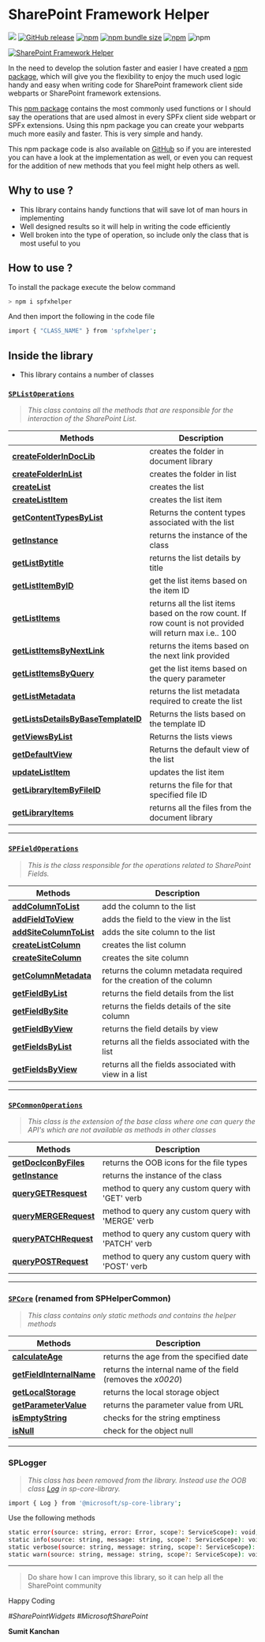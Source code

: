 # **SharePoint Framework Helper**

[![](https://img.shields.io/badge/visit-SharePointWidgets.com-green)](https://www.sharepointwidgets.com/)
[![GitHub release](https://img.shields.io/npm/l/spfxhelper?style=plastic)](https://www.npmjs.com/package/spfxhelper)
[![npm](https://img.shields.io/npm/v/spfxhelper?style=plastic)](https://www.npmjs.com/package/spfxhelper)
[![npm bundle size](https://img.shields.io/bundlephobia/min/spfxhelper?style=plastic)](https://www.npmjs.com/package/spfxhelper)
[![npm](https://img.shields.io/npm/dw/spfxhelper?style=plastic)](https://www.npmjs.com/package/spfxhelper)
![npm](https://img.shields.io/badge/SPFx%20Version-1.12.1-green)


[![SharePoint Framework Helper](https://github.com/SumitKanchan4/SPFx/raw/master/Images/sharePointWidgetsBanner.png?raw=true "SharePoint Framework Helper" )](https://www.sharepointwidgets.com)

In the need to develop the solution faster and easier I have created a [npm package](https://www.npmjs.com/package/spfxhelper), which will give you the flexibility to enjoy the much used logic handy and easy when writing code for SharePoint framework client side webparts or SharePoint framework extensions.

This [npm package](https://www.npmjs.com/package/spfxhelper) contains the most commonly used functions or I should say the operations that are used almost in every SPFx client side webpart or SPFx extensions. Using this npm package you can create your webparts much more easily and faster. This is very simple and handy.

This npm package code is also available on [GitHub](https://github.com/SumitKanchan4/SPFx) so if you are interested you can have a look at the implementation as well, or even you can request for the addition of new methods that you feel might help others as well.

## **Why to use ?**
- This library contains handy functions that will save lot of man hours in implementing
- Well designed results so it will help in writing the code efficiently
- Well broken into the type of operation, so include only the class that is most useful to you

## **How to use ?**
To install the package execute the below command
```sh
> npm i spfxhelper
```
And then import the following in the code file
```sh
import { "CLASS_NAME" } from 'spfxhelper';
```

## **Inside the library**
- This library contains a number of classes

### [`SPListOperations`](https://github.com/SumitKanchan4/SPFx/wiki/List-Operations)
>*This class contains all the methods that are responsible for the interaction of the SharePoint List.*

| Methods                                                                                                                           | Description                                                                                               |
|-----------------------------------------------------------------------------------------------------------------------------------|-----------------------------------------------------------------------------------------------------------|
| [**createFolderInDocLib**](https://github.com/SumitKanchan4/SPFx/wiki/List-Operations#createFolderInDocLib)                       | creates the folder in document library                                                                    |
| [**createFolderInList**](https://github.com/SumitKanchan4/SPFx/wiki/List-Operations#createFolderInList)                           | creates the folder in list                                                                                |
| [**createList**](https://github.com/SumitKanchan4/SPFx/wiki/List-Operations#createList)                                           | creates the list                                                                                          |
| [**createListItem**](https://github.com/SumitKanchan4/SPFx/wiki/List-Operations#createListItem)                                   | creates the list item                                                                                     |
| [**getContentTypesByList**](https://github.com/SumitKanchan4/SPFx/wiki/List-Operations#getContentTypesByList)                     | Returns the content types associated with the list                                                        |
| [**getInstance**](https://github.com/SumitKanchan4/SPFx/wiki/List-Operations#getinstance)                                         | returns the instance of the class                                                                         |
| [**getListBytitle**](https://github.com/SumitKanchan4/SPFx/wiki/List-Operations#getlistbytitle)                                   | returns the list details by title                                                                         |
| [**getListItemByID**](https://github.com/SumitKanchan4/SPFx/wiki/List-Operations#getListItemByID)                                 | get the list items based on the item ID                                                                   |
| [**getListItems**](https://github.com/SumitKanchan4/SPFx/wiki/List-Operations#getListItems)                                       | returns all the list items based on the row count. If row count is not provided will return max i.e.. 100 |
| [**getListItemsByNextLink**](https://github.com/SumitKanchan4/SPFx/wiki/List-Operations#getListByNextLink)                        | returns the items based on the next link provided                                                         |
| [**getListItemsByQuery**](https://github.com/SumitKanchan4/SPFx/wiki/List-Operations#getListItemsByQuery)                         | get the list items based on the query parameter                                                           |
| [**getListMetadata**](https://github.com/SumitKanchan4/SPFx/wiki/List-Operations#getListMetadata)                                 | returns the list metadata required to create the list                                                     |
| [**getListsDetailsByBaseTemplateID**](https://github.com/SumitKanchan4/SPFx/wiki/List-Operations#getListsDetailsByBaseTemplateID) | Returns the lists based on the template ID                                                                |
| [**getViewsByList**](https://github.com/SumitKanchan4/SPFx/wiki/List-Operations#getViewsByList)                                   | Returns the lists views                                                                                   |
| [**getDefaultView**](https://github.com/SumitKanchan4/SPFx/wiki/List-Operations#getDefaultView)                                   | Returns the default view of the list                                                                      |
| [**updateListItem**](https://github.com/SumitKanchan4/SPFx/wiki/List-Operations#updateListItem)                                   | updates the list item                                                                                     |
| [**getLibraryItemByFileID**](https://github.com/SumitKanchan4/SPFx/wiki/List-Operations#getLibraryItemByFileID)                   | returns the file for that specified file ID                                                               |
| [**getLibraryItems**](https://github.com/SumitKanchan4/SPFx/wiki/List-Operations#getLibraryItems)                                 | returns all the files from the document library                                                           |

***
### [`SPFieldOperations`](https://github.com/SumitKanchan4/SPFx/wiki/Field-Operations)
>*This is the class responsible for the operations related to SharePoint Fields.*

| Methods                                                                                                     | Description                                                         |
|-------------------------------------------------------------------------------------------------------------|---------------------------------------------------------------------|
| [**addColumnToList**](https://github.com/SumitKanchan4/SPFx/wiki/Common-Operations#addColumnToList)         | add the column to the list                                          |
| [**addFieldToView**](https://github.com/SumitKanchan4/SPFx/wiki/Common-Operations#addFieldToView)           | adds the field to the view in the list                              |
| [**addSiteColumnToList**](https://github.com/SumitKanchan4/SPFx/wiki/Common-Operations#addSiteColumnToList) | adds the site column to the list                                    |
| [**createListColumn**](https://github.com/SumitKanchan4/SPFx/wiki/Common-Operations#createListColumn)       | creates the list column                                             |
| [**createSiteColumn**](https://github.com/SumitKanchan4/SPFx/wiki/Common-Operations#createSiteColumn)       | creates the site column                                             |
| [**getColumnMetadata**](https://github.com/SumitKanchan4/SPFx/wiki/Common-Operations#getColumnMetadata)     | returns the column metadata required for the creation of the column |
| [**getFieldByList**](https://github.com/SumitKanchan4/SPFx/wiki/Common-Operations#getFieldByList)           | returns the field details from the list                             |
| [**getFieldBySite**](https://github.com/SumitKanchan4/SPFx/wiki/Common-Operations#getFieldBySite)           | returns the fields details of the site column                       |
| [**getFieldByView**](https://github.com/SumitKanchan4/SPFx/wiki/Common-Operations#getFieldByView)           | returns the field details by view                                   |
| [**getFieldsByList**](https://github.com/SumitKanchan4/SPFx/wiki/Common-Operations#getFieldsByList)         | returns all the fields associated with the list                     |
| [**getFieldsByView**](https://github.com/SumitKanchan4/SPFx/wiki/Common-Operations#getFieldsByView)         | returns all the fields associated with view in a list               |

***
### [`SPCommonOperations`](https://github.com/SumitKanchan4/SPFx/wiki/Common-Operations)
>*This class is the extension of the base class where one can query the API's which are not available as methods in other classes*

| Methods                                                                                                 | Description                                        |
|---------------------------------------------------------------------------------------------------------|----------------------------------------------------|
| [**getDocIconByFiles**](https://github.com/SumitKanchan4/SPFx/wiki/Common-Operations#getDocIconByFiles) | returns the OOB icons for the file types           |
| [**getInstance**](https://github.com/SumitKanchan4/SPFx/wiki/Common-Operations#getinstance)             | returns the instance of the class                  |
| [**queryGETResquest**](https://github.com/SumitKanchan4/SPFx/wiki/Common-Operations#queryGETResquest)   | method to query any custom query with 'GET' verb   |
| [**queryMERGERequest**](https://github.com/SumitKanchan4/SPFx/wiki/Common-Operations#queryMERGERequest) | method to query any custom query with 'MERGE' verb |
| [**queryPATCHRequest**](https://github.com/SumitKanchan4/SPFx/wiki/Common-Operations#queryPATCHRequest) | method to query any custom query with 'PATCH' verb |
| [**queryPOSTRequest**](https://github.com/SumitKanchan4/SPFx/wiki/Common-Operations#queryPOSTRequest)   | method to query any custom query with 'POST' verb  |

***
### [`SPCore`](https://github.com/SumitKanchan4/SPFx/wiki/Core-Operations) (renamed from SPHelperCommon)
>*This class contains only static methods and contains the helper methods*

| Methods                                                                                                     | Description                                                  |
|-------------------------------------------------------------------------------------------------------------|--------------------------------------------------------------|
| [**calculateAge**](https://github.com/SumitKanchan4/SPFx/wiki/Core-Operations#calculateAge)                 | returns the age from the specified date                      |
| [**getFieldInternalName**](https://github.com/SumitKanchan4/SPFx/wiki/Core-Operations#getFieldInternalName) | returns the internal name of the field (removes the _x0020_) |
| [**getLocalStorage**](https://github.com/SumitKanchan4/SPFx/wiki/Core-Operations#getLocalStorage)           | returns the local storage object                             |
| [**getParameterValue**](https://github.com/SumitKanchan4/SPFx/wiki/Core-Operations#getParameterValue)       | returns the parameter value from URL                         |
| [**isEmptyString**](https://github.com/SumitKanchan4/SPFx/wiki/Core-Operations#isemptystring)               | checks for the string emptiness                              |
| [**isNull**](https://github.com/SumitKanchan4/SPFx/wiki/Core-Operations#isNull)                             | check for the object null                                    |
***
### SPLogger
>*This class has been removed from the library. Instead use the OOB class [Log](https://docs.microsoft.com/en-us/javascript/api/sp-core-library/log?view=sp-typescript-latest) in sp-core-library.*

```sh
import { Log } from '@microsoft/sp-core-library';
```
Use the following methods
```sh
static error(source: string, error: Error, scope?: ServiceScope): void;
static info(source: string, message: string, scope?: ServiceScope): void;
static verbose(source: string, message: string, scope?: ServiceScope): void;
static warn(source: string, message: string, scope?: ServiceScope): void;
```
***

> Do share how I can improve this library, so it can help all the SharePoint community




Happy Coding

*#SharePointWidgets #MicrosoftSharePoint*

**Sumit Kanchan**
